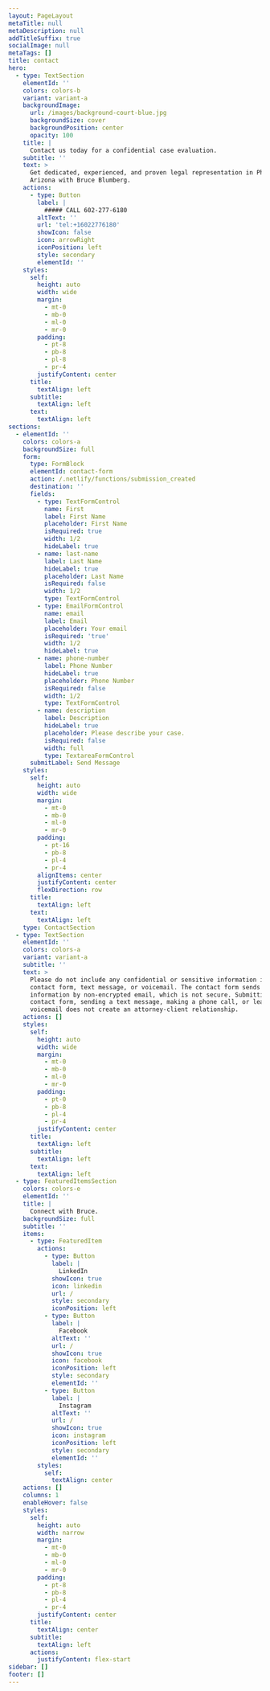 ```yaml
---
layout: PageLayout
metaTitle: null
metaDescription: null
addTitleSuffix: true
socialImage: null
metaTags: []
title: contact
hero:
  - type: TextSection
    elementId: ''
    colors: colors-b
    variant: variant-a
    backgroundImage:
      url: /images/background-court-blue.jpg
      backgroundSize: cover
      backgroundPosition: center
      opacity: 100
    title: |
      Contact us today for a confidential case evaluation.
    subtitle: ''
    text: >
      Get dedicated, experienced, and proven legal representation in Phoenix,
      Arizona with Bruce Blumberg.
    actions:
      - type: Button
        label: |
          ##### CALL 602-277-6180
        altText: ''
        url: 'tel:+16022776180'
        showIcon: false
        icon: arrowRight
        iconPosition: left
        style: secondary
        elementId: ''
    styles:
      self:
        height: auto
        width: wide
        margin:
          - mt-0
          - mb-0
          - ml-0
          - mr-0
        padding:
          - pt-8
          - pb-8
          - pl-8
          - pr-4
        justifyContent: center
      title:
        textAlign: left
      subtitle:
        textAlign: left
      text:
        textAlign: left
sections:
  - elementId: ''
    colors: colors-a
    backgroundSize: full
    form:
      type: FormBlock
      elementId: contact-form
      action: /.netlify/functions/submission_created
      destination: ''
      fields:
        - type: TextFormControl
          name: First
          label: First Name
          placeholder: First Name
          isRequired: true
          width: 1/2
          hideLabel: true
        - name: last-name
          label: Last Name
          hideLabel: true
          placeholder: Last Name
          isRequired: false
          width: 1/2
          type: TextFormControl
        - type: EmailFormControl
          name: email
          label: Email
          placeholder: Your email
          isRequired: 'true'
          width: 1/2
          hideLabel: true
        - name: phone-number
          label: Phone Number
          hideLabel: true
          placeholder: Phone Number
          isRequired: false
          width: 1/2
          type: TextFormControl
        - name: description
          label: Description
          hideLabel: true
          placeholder: Please describe your case.
          isRequired: false
          width: full
          type: TextareaFormControl
      submitLabel: Send Message
    styles:
      self:
        height: auto
        width: wide
        margin:
          - mt-0
          - mb-0
          - ml-0
          - mr-0
        padding:
          - pt-16
          - pb-8
          - pl-4
          - pr-4
        alignItems: center
        justifyContent: center
        flexDirection: row
      title:
        textAlign: left
      text:
        textAlign: left
    type: ContactSection
  - type: TextSection
    elementId: ''
    colors: colors-a
    variant: variant-a
    subtitle: ''
    text: >
      Please do not include any confidential or sensitive information in a
      contact form, text message, or voicemail. The contact form sends
      information by non-encrypted email, which is not secure. Submitting a
      contact form, sending a text message, making a phone call, or leaving a
      voicemail does not create an attorney-client relationship.
    actions: []
    styles:
      self:
        height: auto
        width: wide
        margin:
          - mt-0
          - mb-0
          - ml-0
          - mr-0
        padding:
          - pt-0
          - pb-8
          - pl-4
          - pr-4
        justifyContent: center
      title:
        textAlign: left
      subtitle:
        textAlign: left
      text:
        textAlign: left
  - type: FeaturedItemsSection
    colors: colors-e
    elementId: ''
    title: |
      Connect with Bruce.
    backgroundSize: full
    subtitle: ''
    items:
      - type: FeaturedItem
        actions:
          - type: Button
            label: |
              LinkedIn
            showIcon: true
            icon: linkedin
            url: /
            style: secondary
            iconPosition: left
          - type: Button
            label: |
              Facebook
            altText: ''
            url: /
            showIcon: true
            icon: facebook
            iconPosition: left
            style: secondary
            elementId: ''
          - type: Button
            label: |
              Instagram
            altText: ''
            url: /
            showIcon: true
            icon: instagram
            iconPosition: left
            style: secondary
            elementId: ''
        styles:
          self:
            textAlign: center
    actions: []
    columns: 1
    enableHover: false
    styles:
      self:
        height: auto
        width: narrow
        margin:
          - mt-0
          - mb-0
          - ml-0
          - mr-0
        padding:
          - pt-8
          - pb-8
          - pl-4
          - pr-4
        justifyContent: center
      title:
        textAlign: center
      subtitle:
        textAlign: left
      actions:
        justifyContent: flex-start
sidebar: []
footer: []
---
```

